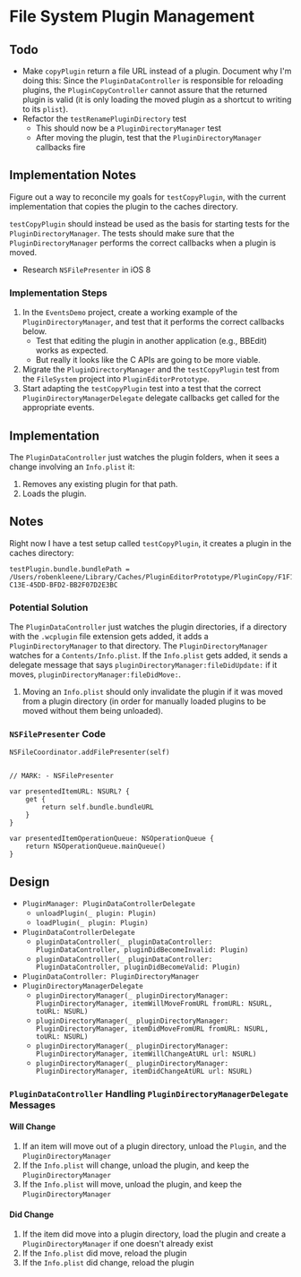 # File System Plugin Management

## Todo

* Make `copyPlugin` return a file URL instead of a plugin. Document why I'm doing this: Since the `PluginDataController` is responsible for reloading plugins, the `PluginCopyController` cannot assure that the returned plugin is valid (it is only loading the moved plugin as a shortcut to writing to its `plist`).
* Refactor the `testRenamePluginDirectory` test
    * This should now be a `PluginDirectoryManager` test
    * After moving the plugin, test that the `PluginDirectoryManager` callbacks fire

## Implementation Notes

Figure out a way to reconcile my goals for `testCopyPlugin`, with the current implementation that copies the plugin to the caches directory.

`testCopyPlugin` should instead be used as the basis for starting tests for the `PluginDirectoryManager`. The tests should make sure that the `PluginDirectoryManager` performs the correct callbacks when a plugin is moved.

* Research `NSFilePresenter` in iOS 8

### Implementation Steps

1. In the `EventsDemo` project, create a working example of the `PluginDirectoryManager`, and test that it performs the correct callbacks below. 
    * Test that editing the plugin in another application (e.g., BBEdit) works as expected.
    * But really it looks like the C APIs are going to be more viable.
2. Migrate the `PluginDirectoryManager` and the `testCopyPlugin` test from the `FileSystem` project into `PluginEditorPrototype`.
3. Start adapting the `testCopyPlugin` test into a test that the correct `PluginDirectoryManagerDelegate` delegate callbacks get called for the appropriate events.

## Implementation

The `PluginDataController` just watches the plugin folders, when it sees a change involving an `Info.plist` it:

1. Removes any existing plugin for that path.
2. Loads the plugin.

## Notes

Right now I have a test setup called `testCopyPlugin`, it creates a plugin in the caches directory:

    testPlugin.bundle.bundlePath = /Users/robenkleene/Library/Caches/PluginEditorPrototype/PluginCopy/F1F1317B-C13E-45DD-BFD2-BB2F07D2E3BC

### Potential Solution

The `PluginDataController` just watches the plugin directories, if a directory with the `.wcplugin` file extension gets added, it adds a `PluginDirectoryManager` to that directory. The `PluginDirectoryManager` watches for a `Contents/Info.plist`. If the `Info.plist` gets added, it sends a delegate message that says `pluginDirectoryManager:fileDidUpdate:` if it moves, `pluginDirectoryManager:fileDidMove:`.

1. Moving an `Info.plist` should only invalidate the plugin if it was moved from a plugin directory (in order for manually loaded plugins to be moved without them being unloaded).

### `NSFilePresenter` Code

	NSFileCoordinator.addFilePresenter(self)


    // MARK: - NSFilePresenter
    
    var presentedItemURL: NSURL? {
        get {
            return self.bundle.bundleURL
        }
    }
    
    var presentedItemOperationQueue: NSOperationQueue {
        return NSOperationQueue.mainQueue()
    }

## Design

* `PluginManager: PluginDataControllerDelegate`
    * `unloadPlugin(_ plugin: Plugin)`
    * `loadPlugin(_ plugin: Plugin)`
* `PluginDataControllerDelegate`
    * `pluginDataController(_ pluginDataController: PluginDataController, pluginDidBecomeInvalid: Plugin)`
    * `pluginDataController(_ pluginDataController: PluginDataController, pluginDidBecomeValid: Plugin)`
* `PluginDataController: PluginDirectoryManager`
* `PluginDirectoryManagerDelegate`
    * `pluginDirectoryManager(_ pluginDirectoryManager: PluginDirectoryManager, itemWillMoveFromURL fromURL: NSURL, toURL: NSURL)`
    * `pluginDirectoryManager(_ pluginDirectoryManager: PluginDirectoryManager, itemDidMoveFromURL fromURL: NSURL, toURL: NSURL)`
    * `pluginDirectoryManager(_ pluginDirectoryManager: PluginDirectoryManager, itemWillChangeAtURL url: NSURL)`
    * `pluginDirectoryManager(_ pluginDirectoryManager: PluginDirectoryManager, itemDidChangeAtURL url: NSURL)`

### `PluginDataController` Handling `PluginDirectoryManagerDelegate` Messages 

#### Will Change

1. If an item will move out of a plugin directory, unload the `Plugin`, and the `PluginDirectoryManager`
2. If the `Info.plist` will change, unload the plugin, and keep the `PluginDirectoryManager`
3. If the `Info.plist` will move, unload the plugin, and keep the `PluginDirectoryManager`

#### Did Change

1. If the item did move into a plugin directory, load the plugin and create a `PluginDirectoryManager` if one doesn't already exist
2. If the `Info.plist` did move, reload the plugin
3. If the `Info.plist` did change, reload the plugin
